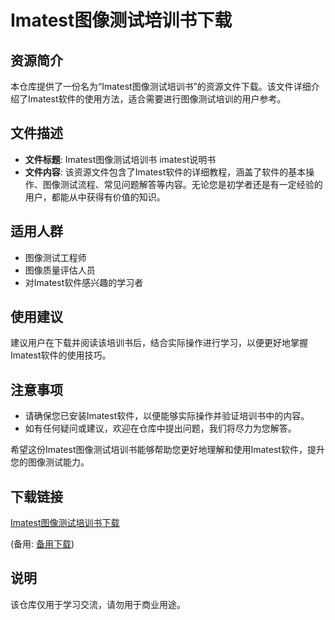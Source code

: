 # Imatest图像测试培训书下载

## 资源简介

本仓库提供了一份名为“Imatest图像测试培训书”的资源文件下载。该文件详细介绍了Imatest软件的使用方法，适合需要进行图像测试培训的用户参考。

## 文件描述

- **文件标题**: Imatest图像测试培训书 imatest说明书
- **文件内容**: 该资源文件包含了Imatest软件的详细教程，涵盖了软件的基本操作、图像测试流程、常见问题解答等内容。无论您是初学者还是有一定经验的用户，都能从中获得有价值的知识。

## 适用人群

- 图像测试工程师
- 图像质量评估人员
- 对Imatest软件感兴趣的学习者

## 使用建议

建议用户在下载并阅读该培训书后，结合实际操作进行学习，以便更好地掌握Imatest软件的使用技巧。

## 注意事项

- 请确保您已安装Imatest软件，以便能够实际操作并验证培训书中的内容。
- 如有任何疑问或建议，欢迎在仓库中提出问题，我们将尽力为您解答。

希望这份Imatest图像测试培训书能够帮助您更好地理解和使用Imatest软件，提升您的图像测试能力。

## 下载链接
[Imatest图像测试培训书下载](https://pan.quark.cn/s/c633ed867fee) 

(备用: [备用下载](https://pan.baidu.com/s/18rXawNYQ6l9bLMcMaX2DTg?pwd=1234))

## 说明

该仓库仅用于学习交流，请勿用于商业用途。
